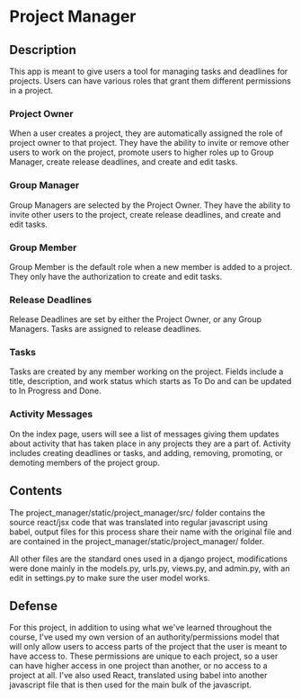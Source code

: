 # Project Manager

## Description

This app is meant to give users a tool for managing tasks and deadlines for projects. Users can have various roles that grant them different permissions in a project. 

### Project Owner

When a user creates a project, they are automatically assigned the role of project owner to that project. They have the ability to invite or remove other users to work on the project, promote users to higher roles up to Group Manager, create release deadlines, and create and edit tasks.

### Group Manager

Group Managers are selected by the Project Owner. They have the ability to invite other users to the project, create release deadlines, and create and edit tasks.

### Group Member

Group Member is the default role when a new member is added to a project. They only have the authorization to create and edit tasks.

### Release Deadlines

Release Deadlines are set by either the Project Owner, or any Group Managers. Tasks are assigned to release deadlines.

### Tasks

Tasks are created by any member working on the project. Fields include a title, description, and work status which starts as To Do and can be updated to In Progress and Done.

### Activity Messages

On the index page, users will see a list of messages giving them updates about activity that has taken place in any projects they are a part of. Activity includes creating deadlines or tasks, and adding, removing, promoting, or demoting members of the project group.

## Contents

The project_manager/static/project_manager/src/ folder contains the source react/jsx code that was translated into regular javascript using babel, output files for this process share their name with the original file and are contained in the project_manager/static/project_manager/ folder.

All other files are the standard ones used in a django project, modifications were done mainly in the models.py, urls.py, views.py, and admin.py, with an edit in settings.py to make sure the user model works.

## Defense

For this project, in addition to using what we've learned throughout the course, I've used my own version of an authority/permissions model that will only allow users to access parts of the project that the user is meant to have access to. These permissions are unique to each project, so a user can have higher access in one project than another, or no access to a project at all. I've also used React, translated using babel into another javascript file that is then used for the main bulk of the javascript.